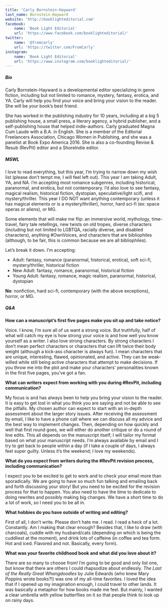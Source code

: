 ```yaml
---
title: 'Carly Bornstein-Hayward'
last_name: Bornstein-Hayward
website: 'http://booklighteditorial.com'
facebook:
    name: 'Book Light Editorial'
    url: 'https://www.facebook.com/booklighteditorial/'
twitter:
    name: '@fromcarly'
    url: 'https://twitter.com/FromCarly'
instagram:
    name: 'Book Light Editorial'
    url: 'https://www.instagram.com/booklighteditorial/'
---
```


##### Bio

Carly Bornstein-Hayward is a developmental editor specializing in genre fiction, including but not limited to romance, mystery, fantasy, erotica, and YA. Carly will help you find your voice and bring your vision to the reader. She will be your book’s best friend.

She has worked in the publishing industry for 10 years, including at a big 5 publishing house, a small press, a literary agency, a hybrid publisher, and a self-publishing house that helped indie-authors. Carly graduated Magna Cum Laude with a B.A. in English. She is a member of the Editorial Freelancers Association, Chicago Women in Publishing, and she was a panelist at Book Expo America 2016. She is also a co-founding Revise & Resub (RevPit) editor and a ShoreIndie editor.

##### MSWL

I love to read everything, but this year, I’m trying to narrow down my wish list (please don’t tempt me, I will feel left out). This year I am taking Adult, YA, and NA. I’m accepting most romance subgenres, including historical, paranormal, and erotica, but not contemporary. I’d also love to see fantasy, magical realism, historical fiction, dystopian, speculative/light scifi, and mystery/thriller. This year I DO NOT want anything contemporary (unless it has magical elements or is a mystery/thriller), horror, hard sci-fi (ex: space operas or aliens), or MG.

Some elements that will make me flip: an immersive world, mythology, time-travel, fairy tale retellings, new twists on old tropes, diverse characters (including but not limited to LGBTQA, racially diverse, and disabled characters), anything #OwnVoices, and characters that are bibliophiles (although, to be fair, this is common because we are all bibliophiles). 

Let’s break it down. I’m accepting:

 * Adult: fantasy, romance (paranormal, historical, erotica), soft sci-fi, mystery/thriller, historical fiction
 * New Adult: fantasy, romance, paranormal, historical fiction
 * Young Adult: fantasy, romance, magic realism, paranormal, historical, dystopian

**No**: nonfiction, hard sci-fi, contemporary (with the above exceptions), horror, or MG.

##### Q&A

**How can a manuscript’s first five pages make you sit up and take notice?**

Voice. I know, I’m sure all of us want a strong voice. But truthfully, half of what will catch my eye is how strong your voice is and how well you know yourself as a writer. I also love strong characters. By strong characters I don’t mean perfect characters or characters that can lift twice their body weight (although a kick-ass character is always fun). I mean characters that are unique, interesting, flawed, opinionated, and active. They can be weak-willed while still being active characters that attempt to make decisions. If you throw me into the plot and make your characters' personalities known in the first five pages, you’ve got a fan.

**What can writers expect from working with you during #RevPit, including communication?**

My focus is and has always been to help you bring your vision to the reader. It is easy to get lost in what you think you are saying and not be able to see the pitfalls. My chosen author can expect to start with an in-depth assessment about the larger story issues. After receiving the assessment by email, I like to have a phone call where we can discuss all my advice and the best way to implement changes. Then, depending on how quickly and well that first round goes, we will either do another critique or do a round of line edits. This all depends on the manuscript itself; I will tailor my format based on what your manuscript needs. I’m always available by email and I try to get back to people within a day (if I take a couple of days, I always feel super guilty. Unless it’s the weekend; I love my weekends).

**What do you expect from writers during the #RevPit revision process, including communication?**

I expect you to be excited to get to work and to check your email more than sporadically. We are going to have so much fun talking and emailing back and forth discussing your story! But you need to be excited for the revision process for that to happen. You also need to have the time to dedicate to doing rewrites and possibly making big changes. We have a short time to do a lot of work, so I need you to be all in.

**What hobbies do you have outside of writing and editing?**

First of all, I don’t write. Please don’t hate me. I read. I read a heck of a lot. Constantly. Am I making that clear enough? Besides that, I like to draw (with charcoals), cuddle with my husband/cats (depending on which is being the cuddliest at the moment), and drink lots of caffeine (in coffee and tea form. Hot and iced. Flavored and not. Basically, every form).

**What was your favorite childhood book and what did you love about it?**

There are so many to choose from! I’m going to be good and only list one, but know that there are others I could rhapsodize about endlessly. _The Last of the Really Great Whangdoodles_ by Julie Edwards (who knew Mary Poppins wrote books?!) was one of my all-time favorites. I loved the idea that if I opened up my imagination enough, I could travel to other lands. It was basically a metaphor for how books made me feel. But mainly, I wanted a clear umbrella with yellow butterflies on it so that people think to look up on rainy days. 